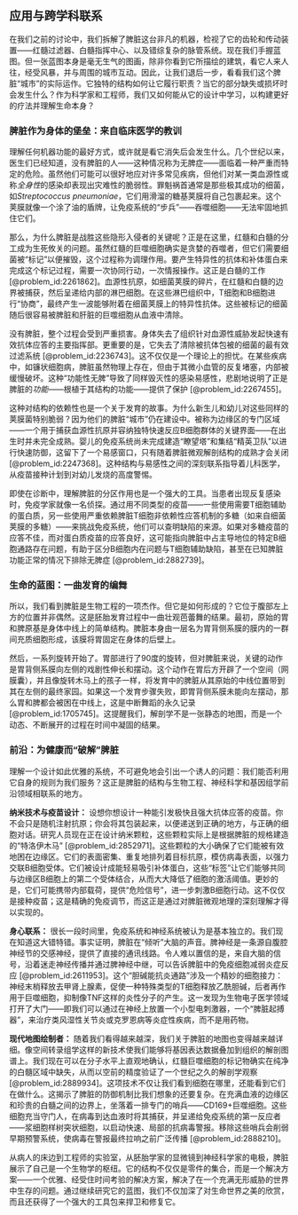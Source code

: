 ## 应用与跨学科联系

在我们之前的讨论中，我们拆解了脾脏这台非凡的机器，检视了它的齿轮和传动装置——红髓过滤器、白髓指挥中心、以及错综复杂的脉管系统。现在我们手握蓝图。但一张蓝图本身是毫无生气的图画，除非你看到它所描绘的建筑，看它人来人往，经受风暴，并与周围的城市互动。因此，让我们退后一步，看看我们这个脾脏“城市”的实际运作。它独特的结构如何让它履行职责？当它的部分缺失或损坏时会发生什么？作为科学家和工程师，我们又如何能从它的设计中学习，以构建更好的疗法并理解生命本身？

### 脾脏作为身体的堡垒：来自临床医学的教训

理解任何机器功能的最好方式，或许就是看它消失后会发生什么。几个世纪以来，医生们已经知道，没有脾脏的人——这种情况称为无脾症——面临着一种严重而特定的危险。虽然他们可能可以很好地应对许多常见疾病，但他们对某一类血源性或称*全身性*的感染却表现出灾难性的脆弱性。罪魁祸首通常是那些极其成功的细菌，如*Streptococcus pneumoniae*，它们用滑溜的糖基荚膜将自己包裹起来。这个荚膜就像一个涂了油的盾牌，让免疫系统的“步兵”——吞噬细胞——无法牢固地抓住它们。

那么，为什么脾脏是战胜这些隐形入侵者的关键呢？正是在这里，红髓和白髓的分工成为生死攸关的问题。虽然红髓的巨噬细胞确实是贪婪的吞噬者，但它们需要细菌被“标记”以便摧毁，这个过程称为调理作用。要产生特异性的抗体和补体蛋白来完成这个标记过程，需要一次协同行动，一次情报操作。这正是白髓的工作 [@problem_id:2261862]。血源性抗原，如细菌荚膜的碎片，在红髓和白髓的边界被捕获，然后呈递给内部的淋巴细胞。在这些淋巴组织中，T细胞和B细胞进行“协商”，最终产生一波能够附着在细菌荚膜上的特异性抗体。这些被标记的细菌随后很容易被脾脏和肝脏的巨噬细胞从血液中清除。

没有脾脏，整个过程会受到严重损害。身体失去了组织针对血源性威胁发起快速有效抗体应答的主要指挥部。更重要的是，它失去了清除被抗体包被的细菌的最有效过滤系统 [@problem_id:2236743]。这不仅仅是一个理论上的担忧。在某些疾病中，如镰状细胞病，脾脏虽然物理上存在，但由于其微小血管的反复堵塞，内部被缓慢破坏。这种“功能性无脾”导致了同样毁灭性的感染易感性，悲剧地说明了正是脾脏的*功能*——根植于其结构的功能——提供了保护 [@problem_id:2267455]。

这种对结构的依赖性也是一个关于发育的故事。为什么新生儿和幼儿对这些同样的荚膜菌特别脆弱？因为他们的脾脏“城市”仍在建设中。被称为边缘区的专门区域——一个用于捕获血源性抗原并容纳独特快速反应B细胞群体的关键界面——在出生时并未完全成熟。婴儿的免疫系统尚未完成建造“瞭望塔”和集结“精英卫队”以进行快速防御，这留下了一个易感窗口，只有随着脾脏微观解剖结构的成熟才会关闭 [@problem_id:2247368]。这种结构与易感性之间的深刻联系指导着儿科医学，从疫苗接种计划到对幼儿发烧的高度警惕。

即使在诊断中，理解脾脏的分区作用也是一个强大的工具。当患者出现反复感染时，免疫学家就像一名侦探。通过用不同类型的疫苗——一些使用需要T细胞辅助的蛋白质，另一些使用严重依赖脾脏T细胞非依赖性应答机制的多糖（如来自细菌荚膜的多糖）——来挑战免疫系统，他们可以查明缺陷的来源。如果对多糖疫苗的应答不佳，而对蛋白质疫苗的应答良好，这可能指向脾脏中占主导地位的特定B细胞通路存在问题，有助于区分B细胞内在问题与T细胞辅助缺陷，甚至在已知脾脏功能正常的情况下排除无脾症 [@problem_id:2882739]。

### 生命的蓝图：一曲发育的编舞

所以，我们看到脾脏是生物工程的一项杰作。但它是如何形成的？它位于腹部左上方的位置并非偶然。这是胚胎发育过程中一曲壮观芭蕾舞的结果。最初，原始的胃和脾原基是身体中线上的简单结构。脾脏本身由一层名为胃背侧系膜的膜内的一群间充质细胞形成，该膜将胃固定在身体的后壁上。

然后，一系列旋转开始了。胃部进行了90度的旋转，但对脾脏来说，关键的动作是胃背侧系膜向左侧的戏剧性伸长和摆动。这个动作在胃后方开辟了一个空间（网膜囊），并且像旋转木马上的孩子一样，将发育中的脾脏从其原始的中线位置带到其在左侧的最终家园。如果这一个发育步骤失败，即胃背侧系膜未能向左摆动，那么胃和脾都会被困在中线上，这是中断舞蹈的永久记录 [@problem_id:1705745]。这提醒我们，解剖学不是一张静态的地图，而是一个动态、不断展开的过程在时间中凝固的结果。

### 前沿：为健康而“破解”脾脏

理解一个设计如此优雅的系统，不可避免地会引出一个诱人的问题：我们能否利用它自身的规则为我们服务？这正是脾脏的结构与生物工程、神经科学和基因组学前沿领域相联系的地方。

**纳米技术与疫苗设计：** 设想你想设计一种能引发极快且强大抗体应答的疫苗。你不会只是随机注射抗原；你会将其包装起来，以便递送到正确的地方，与正确的细胞对话。研究人员现在正在设计纳米颗粒，这些颗粒实际上是根据脾脏的规格建造的“特洛伊木马” [@problem_id:2852971]。这些颗粒的大小确保了它们能被有效地困在边缘区。它们的表面密集、重复地排列着目标抗原，模仿病毒表面，以强力交联B细胞受体。它们被设计成能轻易吸引补体蛋白，这些“标签”让它们能够共同与边缘区B细胞上的第二个受体结合，从而大大降低了细胞的激活阈值。更妙的是，它们可能携带内部载荷，提供“危险信号”，进一步刺激B细胞行动。这不仅仅是接种疫苗；这是精确的免疫调节，而这正是通过对脾脏微观地理的深刻理解才得以实现的。

**身心联系：** 很长一段时间里，免疫系统和神经系统被认为是基本独立的。我们现在知道这大错特错。事实证明，脾脏在“倾听”大脑的声音。脾神经是一条源自腹腔神经节的交感神经，提供了直接的通讯线路。令人难以置信的是，来自大脑的信号，沿着迷走神经传播并通过脾神经中继，可以告诉脾脏中的免疫细胞减弱炎症反应 [@problem_id:2611953]。这个“胆碱能抗炎通路”涉及一个精妙的细胞接力：神经末梢释放去甲肾上腺素，促使一种特殊类型的T细胞释放乙酰胆碱，后者再作用于巨噬细胞，抑制像TNF这样的炎性分子的产生。这一发现为生物电子医学领域打开了大门——即我们可以通过在神经上放置一个小型电刺激器，一个“脾脏起搏器”，来治疗类风湿性关节炎或克罗恩病等炎症性疾病，而不是用药物。

**现代地图绘制者：** 随着我们看得越来越深，我们关于脾脏的地图也变得越来越详细。像空间转录组学这样的新技术使我们能够将基因表达数据叠加到组织的解剖图谱上。我们现在可以在分子水平上直观地确认，红髓巨噬细胞的标记物确实在纯净的白髓区域中缺失，从而以空前的精度验证了一个世纪之久的解剖学观察 [@problem_id:2889934]。这项技术不仅让我们看到细胞在哪里，还能看到它们在做什么。这揭示了脾脏的防御机制比我们想象的还要复杂。在充满血液的边缘区和珍贵的白髓之间的边界上，坐落着一排专门的哨兵——CD169+巨噬细胞。这些细胞充当守门人，在病毒到达血液时将其捕获，并呈递给免疫系统的第一反应者——浆细胞样树突状细胞，以启动快速、局部的抗病毒警报。移除这些哨兵会削弱早期预警系统，使病毒在警报最终拉响之前广泛传播 [@problem_id:2888210]。

从病人的床边到工程师的实验室，从胚胎学家的显微镜到神经科学家的电极，脾脏展示了自己是一个生物学的枢纽。它的结构不仅仅是零件的集合，而是一个解决方案——一个优雅、经受住时间考验的解决方案，解决了在一个充满无形威胁的世界中生存的问题。通过继续研究它的蓝图，我们不仅加深了对生命世界之美的欣赏，而且还获得了一个强大的工具包来捍卫和修复它。